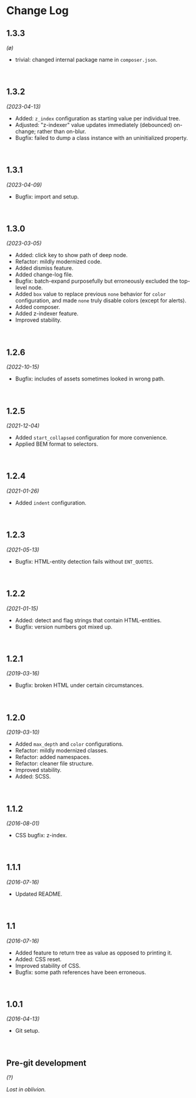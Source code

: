 
# Change Log

## 1.3.3
*(ø)*

* trivial: changed internal package name in `composer.json`.


　​

## 1.3.2
*(2023-04-13)*

* Added: `z_index` configuration as starting value per individual tree.
* Adjusted: "z-indexer" value updates immediately (debounced) on-change; rather than on-blur.
* Bugfix: failed to dump a class instance with an uninitialized property.


　​

## 1.3.1
*(2023-04-09)*

* Bugfix: import and setup.


　​

## 1.3.0
*(2023-03-05)*

* Added: click key to show path of deep node.
* Refactor: mildly modernized code.
* Added dismiss feature.
* Added change-log file.
* Bugfix: batch-expand purposefully but erroneously excluded the top-level node.
* Added `box` value to replace previous `none` behavior for `color` configuration, and made `none` truly disable colors (except for alerts).
* Added composer.
* Added z-indexer feature.
* Improved stability.


　​

## 1.2.6
*(2022-10-15)*

* Bugfix: includes of assets sometimes looked in wrong path.


　​

## 1.2.5
*(2021-12-04)*

* Added `start_collapsed` configuration for more convenience.
* Applied BEM format to selectors.


　​

## 1.2.4
*(2021-01-26)*

* Added `indent` configuration.


　​

## 1.2.3
*(2021-05-13)*

* Bugfix: HTML-entity detection fails without `ENT_QUOTES`.


　​

## 1.2.2
*(2021-01-15)*

* Added: detect and flag strings that contain HTML-entities.
* Bugfix: version numbers got mixed up.


　​

## 1.2.1
*(2019-03-16)*

* Bugfix: broken HTML under certain circumstances.


　​

## 1.2.0
*(2019-03-10)*

* Added `max_depth` and `color` configurations.
* Refactor: mildly modernized classes.
* Refactor: added namespaces.
* Refactor: cleaner file structure.
* Improved stability.
* Added: SCSS.


　​

## 1.1.2
*(2016-08-01)*

* CSS bugfix: z-index.


　​

## 1.1.1
*(2016-07-16)*

* Updated README.


　​

## 1.1
*(2016-07-16)*

* Added feature to return tree as value as opposed to printing it.
* Added: CSS reset.
* Improved stability of CSS.
* Bugfix: some path references have been erroneous.


　​

## 1.0.1
*(2016-04-13)*

* Git setup.


　​

## Pre-git development
*(?)*

_Lost in oblivion._

